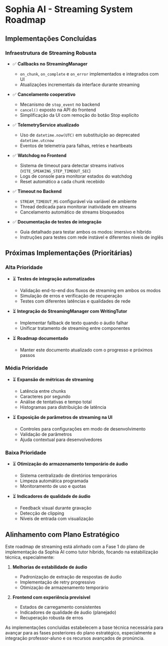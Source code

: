 # Sophia AI - Streaming System Roadmap

## Implementações Concluídas

### Infraestrutura de Streaming Robusta

- ✅ **Callbacks no StreamingManager**
  - `on_chunk`, `on_complete` e `on_error` implementados e integrados com UI
  - Atualizações incrementais da interface durante streaming

- ✅ **Cancelamento cooperativo**
  - Mecanismo de `stop_event` no backend
  - `cancel()` exposto na API do frontend
  - Simplificação da UI com remoção do botão Stop explícito

- ✅ **TelemetryService atualizado**
  - Uso de `datetime.now(UTC)` em substituição ao deprecated `datetime.utcnow`
  - Eventos de telemetria para falhas, retries e heartbeats

- ✅ **Watchdog no Frontend**
  - Sistema de timeout para detectar streams inativos (`VITE_SPEAKING_STEP_TIMEOUT_SEC`)
  - Logs de console para monitorar estados do watchdog
  - Reset automático a cada chunk recebido

- ✅ **Timeout no Backend**
  - `STREAM_TIMEOUT_MS` configurável via variável de ambiente
  - Thread dedicada para monitorar inatividade em streams
  - Cancelamento automático de streams bloqueados

- ✅ **Documentação de testes de integração**
  - Guia detalhado para testar ambos os modos: imersivo e híbrido
  - Instruções para testes com rede instável e diferentes níveis de inglês

## Próximas Implementações (Prioritárias)

### Alta Prioridade

- ⏳ **Testes de integração automatizados**
  - Validação end-to-end dos fluxos de streaming em ambos os modos
  - Simulação de erros e verificação de recuperação
  - Testes com diferentes latências e qualidades de rede

- ⏳ **Integração do StreamingManager com WritingTutor**
  - Implementar fallback de texto quando o áudio falhar
  - Unificar tratamento de streaming entre componentes

- ⏳ **Roadmap documentado**
  - Manter este documento atualizado com o progresso e próximos passos

### Média Prioridade

- ⏳ **Expansão de métricas de streaming**
  - Latência entre chunks
  - Caracteres por segundo
  - Análise de tentativas e tempo total
  - Histogramas para distribuição de latência

- ⏳ **Exposição de parâmetros de streaming na UI**
  - Controles para configurações em modo de desenvolvimento
  - Validação de parâmetros
  - Ajuda contextual para desenvolvedores

### Baixa Prioridade

- ⏳ **Otimização do armazenamento temporário de áudio**
  - Sistema centralizado de diretórios temporários
  - Limpeza automática programada
  - Monitoramento de uso e quotas

- ⏳ **Indicadores de qualidade de áudio**
  - Feedback visual durante gravação
  - Detecção de clipping
  - Níveis de entrada com visualização

## Alinhamento com Plano Estratégico

Este roadmap de streaming está alinhado com a Fase 1 do plano de implementação da Sophia AI como tutor híbrido, focando na estabilização técnica, especialmente:

1. **Melhorias de estabilidade de áudio**
   - Padronização de extração de respostas de áudio
   - Implementação de retry progressivo
   - Otimização de armazenamento temporário

2. **Frontend com experiência previsível**
   - Estados de carregamento consistentes
   - Indicadores de qualidade de áudio (planejado)
   - Recuperação robusta de erros

As implementações concluídas estabelecem a base técnica necessária para avançar para as fases posteriores do plano estratégico, especialmente a integração professor-aluno e os recursos avançados de pronúncia.
